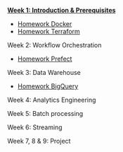 [**Week 1: Introduction & Prerequisites**](week_1_docker_sql/)

* [Homework Docker](week_1/homework_docker_sql.md)
* [Homework Terraform](week_1/homework_terraform.md)

Week 2: Workflow Orchestration
* [Homework Prefect](week_2/homework.md)

Week 3: Data Warehouse
* [Homework BigQuery](week_3/homework.md)

Week 4: Analytics Engineering


Week 5: Batch processing


Week 6: Streaming


Week 7, 8 & 9: Project

